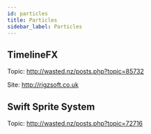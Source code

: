 ```yaml
---
id: particles
title: Particles
sidebar_label: Particles
---
```


## TimelineFX
Topic: http://wasted.nz/posts.php?topic=85732

Site: http://rigzsoft.co.uk

## Swift Sprite System
Topic: http://wasted.nz/posts.php?topic=72716

